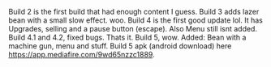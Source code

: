 Build 2 is the first build that had enough content I guess.
Build 3 adds lazer bean with a small slow effect. woo.
Build 4 is the first good update lol. It has Upgrades, selling and a pause button (escape). Also Menu still isnt added.
Build 4.1 and 4.2, fixed bugs. Thats it.
Build 5, wow. Added: Bean with a machine gun, menu and stuff.
Build 5 apk (android download) here https://app.mediafire.com/9wd65nzzc1889.
